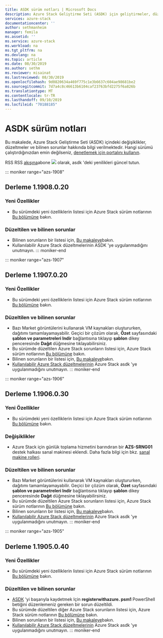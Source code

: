 ```yaml
---
title: ASDK sürüm notları | Microsoft Docs
description: Azure Stack Geliştirme Seti (ASDK) için geliştirmeler, düzeltmeler ve bilinen sorunlar.
services: azure-stack
documentationcenter: ''
author: sethmanheim
manager: femila
ms.assetid: ''
ms.service: azure-stack
ms.workload: na
ms.tgt_pltfrm: na
ms.devlang: na
ms.topic: article
ms.date: 08/30/2019
ms.author: sethm
ms.reviewer: misainat
ms.lastreviewed: 08/30/2019
ms.openlocfilehash: 9d0820634a469f775c1e3b6637c604ae98681be2
ms.sourcegitcommit: 7d7a4c8c46613b6104caf23763bfd2275f6a826b
ms.translationtype: MT
ms.contentlocale: tr-TR
ms.lasthandoff: 09/10/2019
ms.locfileid: "70188185"
---
```

# <a name="asdk-release-notes"></a>ASDK sürüm notları

Bu makalede, Azure Stack Geliştirme Seti (ASDK) içindeki değişiklikler, düzeltmeler ve bilinen sorunlar hakkında bilgi verilmektedir. Hangi sürümü çalıştırdığınızdan emin değilseniz, [denetlemek için portalını kullanın](../operator/azure-stack-updates.md).

RSS RSS [akışına](https://docs.microsoft.com/api/search/rss?search=Azure+Stack+Development+Kit+release+notes&locale=en-us#)abone [ ![](./media/asdk-release-notes/feed-icon-14x14.png)](https://docs.microsoft.com/api/search/rss?search=Azure+Stack+Development+Kit+release+notes&locale=en-us#) olarak, asdk 'deki yenilikleri güncel tutun.

::: moniker range="azs-1908"
## <a name="build-11908020"></a>Derleme 1.1908.0.20

### <a name="new-features"></a>Yeni Özellikler

- Bu sürümdeki yeni özelliklerin listesi için Azure Stack sürüm notlarının [Bu bölümüne](../operator/azure-stack-release-notes-1908.md#whats-new) bakın.

<!-- ### Changes -->

### <a name="fixed-and-known-issues"></a>Düzeltilen ve bilinen sorunlar

<!-- - For a list of Azure Stack issues fixed in this release, see [this section](../operator/azure-stack-release-notes-1908.md#fixes) of the Azure Stack release notes. -->
- Bilinen sorunların bir listesi için, [Bu makaleye](../operator/azure-stack-release-notes-known-issues-1908.md)bakın.
- Kullanılabilir Azure Stack düzeltmelerinin ASDK 'ye uygulanmadığını unutmayın.
::: moniker-end

::: moniker range="azs-1907"
## <a name="build-11907020"></a>Derleme 1.1907.0.20

### <a name="new-features"></a>Yeni Özellikler

- Bu sürümdeki yeni özelliklerin listesi için Azure Stack sürüm notlarının [Bu bölümüne](../operator/azure-stack-release-notes-1907.md#whats-in-this-update) bakın.

<!-- ### Changes -->

### <a name="fixed-and-known-issues"></a>Düzeltilen ve bilinen sorunlar

- Bazı Market görüntülerini kullanarak VM kaynakları oluştururken, dağıtımı tamamlayamayabilir. Geçici bir çözüm olarak, **Özet** sayfasındaki **şablon ve parametreleri Indir** bağlantısına tıklayıp **şablon** dikey penceresinde **Dağıt** düğmesine tıklayabilirsiniz.
- Bu sürümde düzeltilen Azure Stack sorunların listesi için, Azure Stack sürüm notlarının [Bu bölümüne](../operator/azure-stack-release-notes-1907.md#fixes) bakın.
- Bilinen sorunların bir listesi için, [Bu makaleye](../operator/azure-stack-release-notes-known-issues-1907.md)bakın.
- [Kullanılabilir Azure Stack düzeltmelerinin](../operator/azure-stack-release-notes-1907.md#hotfixes) Azure Stack asdk 'ye uygulanmadığını unutmayın.
::: moniker-end

::: moniker range="azs-1906"
## <a name="build-11906030"></a>Derleme 1.1906.0.30

### <a name="new-features"></a>Yeni Özellikler

- Bu sürümdeki yeni özelliklerin listesi için Azure Stack sürüm notlarının [Bu bölümüne](../operator/azure-stack-release-notes-1906.md#whats-in-this-update) bakın.

### <a name="changes"></a>Değişiklikler

- Azure Stack için günlük toplama hizmetini barındıran bir **AZS-SRNG01** destek halkası sanal makinesi eklendi. Daha fazla bilgi için bkz. [sanal makine rolleri](asdk-architecture.md).

### <a name="fixed-and-known-issues"></a>Düzeltilen ve bilinen sorunlar

- Bazı Market görüntülerini kullanarak VM kaynakları oluştururken, dağıtımı tamamlayamayabilir. Geçici bir çözüm olarak, **Özet** sayfasındaki **şablon ve parametreleri Indir** bağlantısına tıklayıp **şablon** dikey penceresinde **Dağıt** düğmesine tıklayabilirsiniz.
- Bu sürümde düzeltilen Azure Stack sorunların listesi için, Azure Stack sürüm notlarının [Bu bölümüne](../operator/azure-stack-release-notes-1906.md#fixes) bakın.
- Bilinen sorunların bir listesi için, [Bu makaleye](../operator/azure-stack-release-notes-known-issues-1906.md)bakın.
- [Kullanılabilir Azure Stack düzeltmelerinin](../operator/azure-stack-release-notes-1906.md#hotfixes) Azure Stack asdk 'ye uygulanmadığını unutmayın.
::: moniker-end

::: moniker range="azs-1905"
## <a name="build-11905040"></a>Derleme 1.1905.0.40

<!-- ### Changes -->

### <a name="new-features"></a>Yeni Özellikler

- Bu sürümdeki yeni özelliklerin listesi için Azure Stack sürüm notlarının [Bu bölümüne](../operator/azure-stack-release-notes-1905.md#whats-in-this-update) bakın.

### <a name="fixed-and-known-issues"></a>Düzeltilen ve bilinen sorunlar

- [ASDK](asdk-register.md) 'yi başarıyla kaydetmek Için **registerwithazure. psm1** PowerShell betiğini düzenlemeniz gereken bir sorun düzeltildi.
- Bu sürümde düzeltilen diğer Azure Stack sorunların listesi için, Azure Stack sürüm notlarının [Bu bölümüne](../operator/azure-stack-release-notes-1905.md#fixes) bakın.
- Bilinen sorunların bir listesi için, [Bu makaleye](../operator/azure-stack-release-notes-known-issues-1905.md)bakın.
- [Kullanılabilir Azure Stack düzeltmelerinin](../operator/azure-stack-release-notes-1905.md#hotfixes) Azure Stack asdk 'ye uygulanmadığını unutmayın.
::: moniker-end
